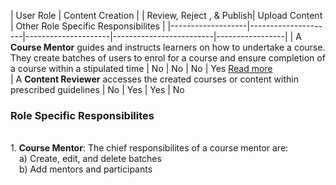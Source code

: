 



|  User Role    | Content Creation |  | Review, Reject , & Publish| Upload Content | Other Role Specific Responsibilites |
|-------------------|---------------------|---------------------|-------------------------|-----------------|
| A **Course Mentor** guides and instructs learners on how to undertake a course. They create batches of users to enrol for a course and ensure completion of a course within a stipulated time |       No       |       No       |  No |     Yes <a href="features-documentation/treestructure_toc/#Role Specific Responsibilities"> Read more</a>       
| A **Content Reviewer** accesses the created courses or content within prescribed guidelines | No | Yes | Yes | No 


### Role Specific Responsibilites

<br>1. <b>Course Mentor</b>: The chief responsibilites of a course mentor are: <br>&emsp;a) Create, edit, and delete batches <br>&emsp;b) Add mentors and participants
